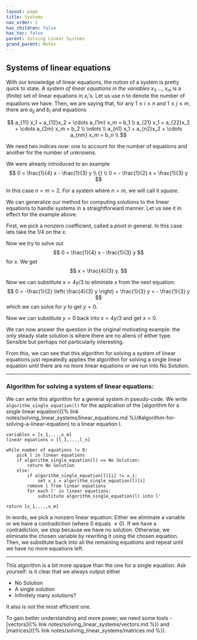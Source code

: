 ```yaml
---
layout: page
title: Systems
nav_order: 2
has_children: false
has_toc: false
parent: Solving Linear Systems
grand_parent: Notes
---
```


## Systems of linear equations 

With our knowledge of linear equations, the notion of a system is pretty quick to state. A *system of 
linear equations in the variables $x_1,\ldots,x_m$* is a (finite) set of linear equations in $x_i$'s. Let us 
use $n$ to denote the number of equations we have. Then, we are saying that, for any $1 \leq i \leq n$ and 
$1 \leq j \leq m$, there are $a_{ij}$ and $b_i$ and equations 

$$
    a_{11} x_1 + a_{12}x_2 + \cdots a_{1m} x_m = b_1 \\
    a_{21} x_1 + a_{22}x_2 + \cdots a_{2m} x_m = b_2 \\
    \vdots \\
    a_{n1} x_1 + a_{n2}x_2 + \cdots a_{nm} x_m = b_n \\
$$

We need two indices now: one to account for the number of equations and another for the number of unknowns. 

We were already introduced to an example
$$ 
 0 = \frac{1}{4} x - \frac{1}{3} y \\
 {} \\
 0 = - \frac{1}{2} x + \frac{1}{3} y
$$

In this case $n = m = 2$. For a system where $n = m$, we will call it *square*. 

We can generalize our method for computing solutions to the linear equations to handle systems in a 
straightforward manner. Let us see it in effect for the example above. 

First, we pick a nonzero coefficient, called a *pivot* in general. In this case lets take the $1/4$ on the $x$. 

Now we try to solve out 
$$
    0 = \frac{1}{4} x - \frac{1}{3} y
$$
for $x$. We get 
$$
    x = \frac{4}{3} y.
$$

Now we can substitute $x = 4y/3$ to eliminate $x$ from the next equation:
$$
    0 = -\frac{1}{2} \left( \frac{4}{3} y \right) + \frac{1}{3} y = - \frac{1}{3} y
$$
which we can solve for $y$ to get $y = 0$. 

Now we can substitute $y = 0$ back into $x = 4y/3$ and get $x = 0$. 

We can now answer the question in the original motivating example: the only steady state solution is where there 
are no aliens of either type. Sensible but perhaps not particularly interesting. 

From this, we can see that this algorithm for solving a system of linear equations just repeatedly applies the 
algorithm for solving a single linear equation until there are no more linear equations or we run into No Solution.

-----

### Algorithm for solving a system of linear equations:
We can write this algorithm for a general system in pseudo-code. We write `algorithm_single_equation(l)` for the 
application of the [algorithm for a single linear equation]({% link notes/solving_linear_systems/linear_equations.md %}/#algorithm-for-solving-a-linear-equation) to a linear equation l. 

```
variables = [x_1,...,x_m]
linear equations = [l_1,...,l_n]

while number of equations != 0:
    pick l in linear equations
    if algorithm_single_equation(l) == No Solution:
        return No Solution
    else: 
        if algorithm_single_equation(l)[i] != x_i:
            set x_i = algorithm_single_equation(l)[i]
        remove l from linear equations
        for each l' in linear equations: 
            substitute algorithm_single_equation(l) into l'

return [x_1,...,x_m]
```

In words, we pick a nonzero linear equation. Either we eliminate a variable or we have a contradiction (where $0$ equals $\neq 0$). 
If we have a contradiction, we stop because we have no solution. Otherwise, we eliminate the chosen variable by rewriting it using 
the chosen equation. Then, we substitute back into all the remaining equations and repeat until we have no more equations left. 

-----

This algorithm is a bit more opaque than the one for a single equation. Ask yourself: is it clear that we always output either 
- No Solution
- A single solution
- Infinitely many solutions? 

It also is not the most efficient one. 

To gain better understanding and more power, we need some tools - 
[vectors]({% link notes/solving_linear_systems/vectors.md %}) and [matrices]({% link notes/solving_linear_systems/matrices.md %}). 

<!-- {{ page.path }} this gives the page path -->